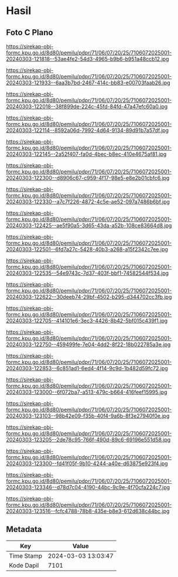 # Hasil

## Foto C Plano

https://sirekap-obj-formc.kpu.go.id/8d80/pemilu/pdpr/71/06/07/20/25/7106072025001-20240303-121818--53ae4fe2-54d3-4965-b9b6-b951a48ccb12.jpg

https://sirekap-obj-formc.kpu.go.id/8d80/pemilu/pdpr/71/06/07/20/25/7106072025001-20240303-121933--6aa3b7bd-2467-414c-bb83-e00703faab26.jpg

https://sirekap-obj-formc.kpu.go.id/8d80/pemilu/pdpr/71/06/07/20/25/7106072025001-20240303-122018--38f899de-224c-45fd-84fd-47a47efc60a0.jpg

https://sirekap-obj-formc.kpu.go.id/8d80/pemilu/pdpr/71/06/07/20/25/7106072025001-20240303-122114--8592a06d-7992-4d64-9134-89d91b7a57df.jpg

https://sirekap-obj-formc.kpu.go.id/8d80/pemilu/pdpr/71/06/07/20/25/7106072025001-20240303-122145--2a52f407-fa0d-4bec-b8ec-410e4675af81.jpg

https://sirekap-obj-formc.kpu.go.id/8d80/pemilu/pdpr/71/06/07/20/25/7106072025001-20240303-122300--d8906c67-c959-4f17-98e5-e8e2b01cbfc6.jpg

https://sirekap-obj-formc.kpu.go.id/8d80/pemilu/pdpr/71/06/07/20/25/7106072025001-20240303-122330--a7c7f226-4872-4c5e-ae52-097a7486b6bf.jpg

https://sirekap-obj-formc.kpu.go.id/8d80/pemilu/pdpr/71/06/07/20/25/7106072025001-20240303-122425--ae5f90a5-3d65-43da-a52b-108ce83664d8.jpg

https://sirekap-obj-formc.kpu.go.id/8d80/pemilu/pdpr/71/06/07/20/25/7106072025001-20240303-122501--6fd7a27c-5428-40b3-a268-a15f2342c7ee.jpg

https://sirekap-obj-formc.kpu.go.id/8d80/pemilu/pdpr/71/06/07/20/25/7106072025001-20240303-122535--54e9743c-7d37-403f-bbf1-74582544f534.jpg

https://sirekap-obj-formc.kpu.go.id/8d80/pemilu/pdpr/71/06/07/20/25/7106072025001-20240303-122622--30deeb74-29bf-4502-b295-d344702cc3fb.jpg

https://sirekap-obj-formc.kpu.go.id/8d80/pemilu/pdpr/71/06/07/20/25/7106072025001-20240303-122705--414101e6-3ec3-4426-8b42-5bf015c439f1.jpg

https://sirekap-obj-formc.kpu.go.id/8d80/pemilu/pdpr/71/06/07/20/25/7106072025001-20240303-122750--459499fe-7e04-4dd2-8f22-18b022785a3e.jpg

https://sirekap-obj-formc.kpu.go.id/8d80/pemilu/pdpr/71/06/07/20/25/7106072025001-20240303-122853--6c851ad1-6ed4-4f14-9c9d-1b482d59fc72.jpg

https://sirekap-obj-formc.kpu.go.id/8d80/pemilu/pdpr/71/06/07/20/25/7106072025001-20240303-123000--6f072ba7-a513-479c-b664-416feef15995.jpg

https://sirekap-obj-formc.kpu.go.id/8d80/pemilu/pdpr/71/06/07/20/25/7106072025001-20240303-123103--98b42e09-f35b-40f4-9a6b-8f3e27940f0e.jpg

https://sirekap-obj-formc.kpu.go.id/8d80/pemilu/pdpr/71/06/07/20/25/7106072025001-20240303-123205--2de78c95-766f-490d-89c6-69196e551d58.jpg

https://sirekap-obj-formc.kpu.go.id/8d80/pemilu/pdpr/71/06/07/20/25/7106072025001-20240303-123300--fd41f05f-9b10-4244-a40e-d63875e923f4.jpg

https://sirekap-obj-formc.kpu.go.id/8d80/pemilu/pdpr/71/06/07/20/25/7106072025001-20240303-123346--d78d7c04-4190-44bc-9c9e-4f70cfa224c7.jpg

https://sirekap-obj-formc.kpu.go.id/8d80/pemilu/pdpr/71/06/07/20/25/7106072025001-20240303-123516--fcfc4788-78b8-435e-b8e3-612d638c44bc.jpg


## Metadata

| Key        | Value               |
| ---------- | ------------------- |
| Time Stamp | 2024-03-03 13:03:47 |
| Kode Dapil | 7101                |



